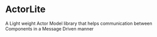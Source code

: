 # ActorLite
A Light weight Actor Model library that helps communication between Components in a Message Driven manner

